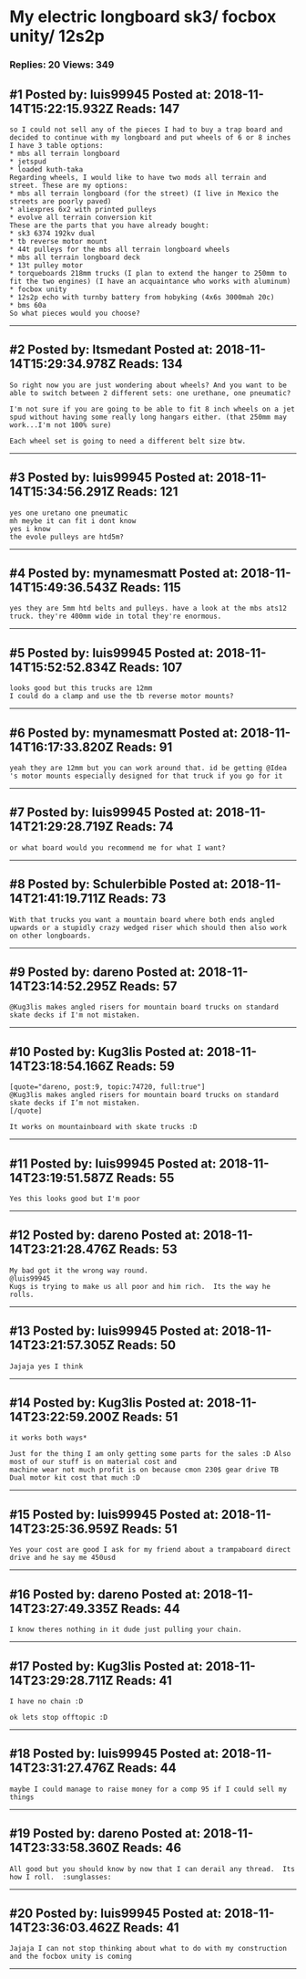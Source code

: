 # My electric longboard sk3/ focbox unity/ 12s2p

### Replies: 20 Views: 349

## \#1 Posted by: luis99945 Posted at: 2018-11-14T15:22:15.932Z Reads: 147

```
so I could not sell any of the pieces I had to buy a trap board and decided to continue with my longboard and put wheels of 6 or 8 inches I have 3 table options:
* mbs all terrain longboard
* jetspud
* loaded kuth-taka
Regarding wheels, I would like to have two mods all terrain and street. These are my options:
* mbs all terrain longboard (for the street) (I live in Mexico the streets are poorly paved)
* aliexpres 6x2 with printed pulleys
* evolve all terrain conversion kit
These are the parts that you have already bought:
* sk3 6374 192kv dual
* tb reverse motor mount
* 44t pulleys for the mbs all terrain longboard wheels
* mbs all terrain longboard deck
* 13t pulley motor
* torqueboards 218mm trucks (I plan to extend the hanger to 250mm to fit the two engines) (I have an acquaintance who works with aluminum)
* focbox unity
* 12s2p echo with turnby battery from hobyking (4x6s 3000mah 20c)
* bms 60a
So what pieces would you choose?
```

---
## \#2 Posted by: Itsmedant Posted at: 2018-11-14T15:29:34.978Z Reads: 134

```
So right now you are just wondering about wheels? And you want to be able to switch between 2 different sets: one urethane, one pneumatic?

I'm not sure if you are going to be able to fit 8 inch wheels on a jet spud without having some really long hangars either. (that 250mm may work...I'm not 100% sure)

Each wheel set is going to need a different belt size btw.
```

---
## \#3 Posted by: luis99945 Posted at: 2018-11-14T15:34:56.291Z Reads: 121

```
yes one uretano one pneumatic
mh meybe it can fit i dont know
yes i know
the evole pulleys are htd5m?
```

---
## \#4 Posted by: mynamesmatt Posted at: 2018-11-14T15:49:36.543Z Reads: 115

```
yes they are 5mm htd belts and pulleys. have a look at the mbs ats12 truck. they're 400mm wide in total they're enormous.
```

---
## \#5 Posted by: luis99945 Posted at: 2018-11-14T15:52:52.834Z Reads: 107

```
looks good but this trucks are 12mm 
I could do a clamp and use the tb reverse motor mounts?
```

---
## \#6 Posted by: mynamesmatt Posted at: 2018-11-14T16:17:33.820Z Reads: 91

```
yeah they are 12mm but you can work around that. id be getting @Idea 's motor mounts especially designed for that truck if you go for it
```

---
## \#7 Posted by: luis99945 Posted at: 2018-11-14T21:29:28.719Z Reads: 74

```
or what board would you recommend me for what I want?
```

---
## \#8 Posted by: Schulerbible Posted at: 2018-11-14T21:41:19.711Z Reads: 73

```
With that trucks you want a mountain board where both ends angled upwards or a stupidly crazy wedged riser which should then also work on other longboards.
```

---
## \#9 Posted by: dareno Posted at: 2018-11-14T23:14:52.295Z Reads: 57

```
@Kug3lis makes angled risers for mountain board trucks on standard skate decks if I'm not mistaken.
```

---
## \#10 Posted by: Kug3lis Posted at: 2018-11-14T23:18:54.166Z Reads: 59

```
[quote="dareno, post:9, topic:74720, full:true"]
@Kug3lis makes angled risers for mountain board trucks on standard skate decks if I’m not mistaken.
[/quote]

It works on mountainboard with skate trucks :D
```

---
## \#11 Posted by: luis99945 Posted at: 2018-11-14T23:19:51.587Z Reads: 55

```
Yes this looks good but I'm poor
```

---
## \#12 Posted by: dareno Posted at: 2018-11-14T23:21:28.476Z Reads: 53

```
My bad got it the wrong way round.  
@luis99945
Kugs is trying to make us all poor and him rich.  Its the way he rolls.
```

---
## \#13 Posted by: luis99945 Posted at: 2018-11-14T23:21:57.305Z Reads: 50

```
Jajaja yes I think
```

---
## \#14 Posted by: Kug3lis Posted at: 2018-11-14T23:22:59.200Z Reads: 51

```
it works both ways*

Just for the thing I am only getting some parts for the sales :D Also most of our stuff is on material cost and 
machine wear not much profit is on because cmon 230$ gear drive TB Dual motor kit cost that much :D
```

---
## \#15 Posted by: luis99945 Posted at: 2018-11-14T23:25:36.959Z Reads: 51

```
Yes your cost are good I ask for my friend about a trampaboard direct drive and he say me 450usd
```

---
## \#16 Posted by: dareno Posted at: 2018-11-14T23:27:49.335Z Reads: 44

```
I know theres nothing in it dude just pulling your chain.
```

---
## \#17 Posted by: Kug3lis Posted at: 2018-11-14T23:29:28.711Z Reads: 41

```
I have no chain :D 

ok lets stop offtopic :D
```

---
## \#18 Posted by: luis99945 Posted at: 2018-11-14T23:31:27.476Z Reads: 44

```
maybe I could manage to raise money for a comp 95 if I could sell my things
```

---
## \#19 Posted by: dareno Posted at: 2018-11-14T23:33:58.360Z Reads: 46

```
All good but you should know by now that I can derail any thread.  Its how I roll.  :sunglasses:
```

---
## \#20 Posted by: luis99945 Posted at: 2018-11-14T23:36:03.462Z Reads: 41

```
Jajaja I can not stop thinking about what to do with my construction and the focbox unity is coming
```

---
